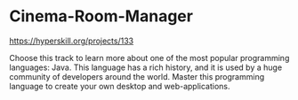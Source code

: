 # Cinema-Room-Manager
https://hyperskill.org/projects/133

Choose this track to learn more about one of the most popular programming languages: Java. This language has a rich history, and it is used by a huge community of developers around the world. Master this programming language to create your own desktop and web-applications.

